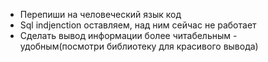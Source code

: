 - Перепиши на человеческий язык код
- Sql indjenction оставляем, над ним сейчас не работает
- Сделать вывод информации более читабельным - удобным(посмотри библиотеку для красивого вывода) 
